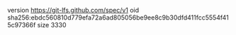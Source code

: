 version https://git-lfs.github.com/spec/v1
oid sha256:ebdc560810d779efa72a6ad805056be9ee8c9b30dfd411fcc5554f415c97366f
size 3330
